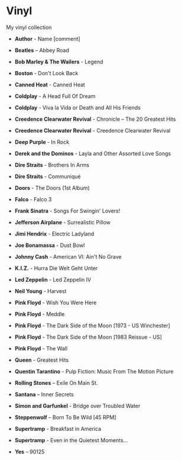 # Vinyl

My vinyl collection 

- **Author** - Name \[comment\]

- **Beatles** – Abbey Road
- **Bob Marley & The Wailers** - Legend
- **Boston** - Don't Look Back
- **Canned Heat** - Canned Heat
- **Coldplay** - A Head Full Of Dream
- **Coldplay** - Viva la Vida or Death and All His Friends
- **Creedence Clearwater Revival** - Chronicle – The 20 Greatest Hits
- **Creedence Clearwater Revival** - Creedence Clearwater Revival
- **Deep Purple** - In Rock
- **Derek and the Dominos** - Layla and Other Assorted Love Songs
- **Dire Straits** - Brothers In Arms
- **Dire Straits** - Communiqué
- **Doors** - The Doors (1st Album)
- **Falco** - Falco 3
- **Frank Sinatra** - Songs For Swingin' Lovers!
- **Jefferson Airplane** - Surrealistic Pillow
- **Jimi Hendrix** - Electric Ladyland
- **Joe Bonamassa** - Dust Bowl
- **Johnny Cash** - American VI: Ain't No Grave
- **K.I.Z.** - Hurra Die Welt Geht Unter
- **Led Zeppelin** - Led Zeppelin IV
- **Neil Young** - Harvest
- **Pink Floyd** -  Wish You Were Here
- **Pink Floyd** - Meddle
- **Pink Floyd** - The Dark Side of the Moon \[1973 - US Winchester\]
- **Pink Floyd** - The Dark Side of the Moon \[1983 Reissue - US\]
- **Pink Floyd** - The Wall
- **Queen** - Greatest Hits
- **Quentin Tarantino** - Pulp Fiction: Music From The Motion Picture
- **Rolling Stones** – Exile On Main St.
- **Santana** – Inner Secrets
- **Simon and Garfunkel** - Bridge over Troubled Water
- **Steppenwolf** – Born To Be Wild \[45 RPM\]
- **Supertramp** - Breakfast in America
- **Supertramp** - Even in the Quietest Moments...
- **Yes** – 90125
